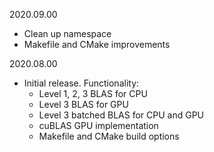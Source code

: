 2020.09.00
  - Clean up namespace
  - Makefile and CMake improvements

2020.08.00
  - Initial release. Functionality:
    - Level 1, 2, 3 BLAS for CPU
    - Level 3 BLAS for GPU
    - Level 3 batched BLAS for CPU and GPU
    - cuBLAS GPU implementation
    - Makefile and CMake build options
